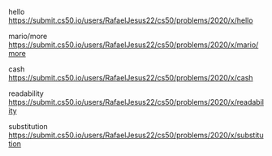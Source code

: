 hello
https://submit.cs50.io/users/RafaelJesus22/cs50/problems/2020/x/hello

mario/more
https://submit.cs50.io/users/RafaelJesus22/cs50/problems/2020/x/mario/more

cash
https://submit.cs50.io/users/RafaelJesus22/cs50/problems/2020/x/cash

readability
https://submit.cs50.io/users/RafaelJesus22/cs50/problems/2020/x/readability

substitution
https://submit.cs50.io/users/RafaelJesus22/cs50/problems/2020/x/substitution